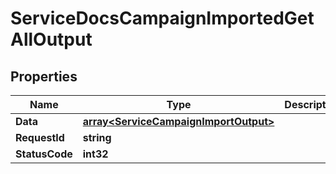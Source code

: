 

# ServiceDocsCampaignImportedGetAllOutput


## Properties

| Name | Type | Description | Notes |
|------------ | ------------- | ------------- | -------------|
|**Data** | [**array&lt;ServiceCampaignImportOutput&gt;**](ServiceCampaignImportOutput.md) |  |  [optional] |
|**RequestId** | **string** |  |  [optional] |
|**StatusCode** | **int32** |  |  [optional] |



